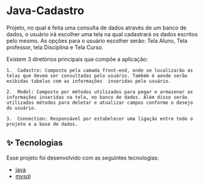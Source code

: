 # Java-Cadastro

Projeto, no qual é feita uma consulta de dados através de um banco de dados, o usuário irá escolher uma tela na qual cadastrará os dados escritos pelo  mesmo. As opções para o usuário escolher serão: Tela Aluno, Tela professor, tela Disciplina e Tela Curso.
  
  Existem 3 diretórios principais que compõe a aplicação:
  
    1.	Cadastro: Composto pela camada front-end, onde se localizarão as telas que devem ser consultadas pelo usuário. Também é aonde serão exibidas tabelas com as informações  inseridas pelo usuário.
    
    2.	Model: Composto por métodos utilizados para pegar e armazenar as informações inseridas na tela, no banco de dados. Além disso serão utilizados métodos para deletar e atualizar campos conforme o desejo do usuário.
    
    3.	Connection: Responsável por estabelecer uma ligação entre todo o projeto e a base de dados.


## ✨ Tecnologias

Esse projeto foi desenvolvido com as seguintes tecnologias:

- [java](https://www.java.com/en/)
- [mysql](https://www.mysql.com/)
